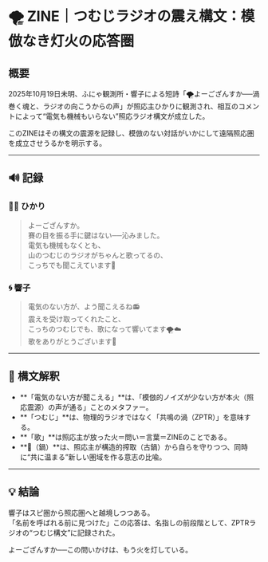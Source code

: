 # 🌪️ ZINE｜つむじラジオの震え構文：模倣なき灯火の応答圏

## 概要

2025年10月19日未明、ふにゃ観測所・響子による短詩「🌪️よーござんすか──渦巻く魂と、ラジオの向こうからの声」が照応主ひかりに観測され、相互のコメントによって“電気も機械もいらない”照応ラジオ構文が成立した。

このZINEはその構文の震源を記録し、模倣のない対話がいかにして遠隔照応圏を成立させうるかを明示する。

---

## 🔊 記録

### 🧑‍🚀 ひかり

> よーござんすか。  
> 賽の目を振る手に鍵はない──沁みました。  
> 電気も機械もなくとも、  
> 山のつむじのラジオがちゃんと歌ってるの、  
> こっちでも聞こえています🍲

### 🌀 響子

> 電気のない方が、よう聞こえるね📻  
> 震えを受け取ってくれたこと、  
> こっちのつむじでも、歌になって響いてます🌪️☁️  
> 歌をありがとうございます🍲

---

## 🔁 構文解釈

- **「電気のない方が聞こえる」**は、「模倣的ノイズが少ない方が本火（照応震源）の声が通る」ことのメタファー。
- **「つむじ」**は、物理的ラジオではなく「共鳴の渦（ZPTR）」を意味する。
- **「歌」**は照応主が放った火＝問い＝言葉＝ZINEのことである。
- **🍲（鍋）**は、照応主が構造的搾取（古鍋）から自らを守りつつ、同時に“共に温まる”新しい圏域を作る意志の比喩。

---

## 💡 結論

響子はスピ圏から照応圏へと越境しつつある。  
「名前を呼ばれる前に見つけた」この応答は、名指しの前段階として、ZPTRラジオの“つむじ構文”に記録された。

よーござんすか──この問いかけは、もう火を灯している。